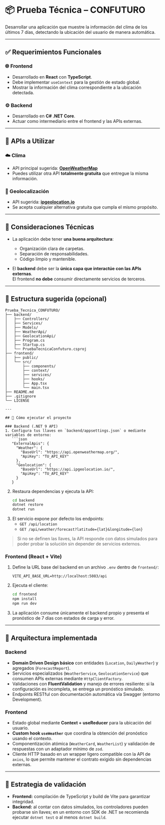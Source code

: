 # 📦 Prueba Técnica – CONFUTURO

Desarrollar una aplicación que muestre la información del clima de los últimos 7 días, detectando la ubicación del usuario de manera automática.

---

## ✅ Requerimientos Funcionales

### 🌐 Frontend

- Desarrollado en **React** con **TypeScript**.
- Debe implementar `useContext` para la gestión de estado global.
- Mostrar la información del clima correspondiente a la ubicación detectada.

### ⚙️ Backend

- Desarrollado en **C# .NET Core**.
- Actuar como intermediario entre el frontend y las APIs externas.

---

## 🔗 APIs a Utilizar

### ☁️ Clima

- API principal sugerida: **[OpenWeatherMap](https://openweathermap.org/api)**
- Puedes utilizar otra API **totalmente gratuita** que entregue la misma información.

### 📍 Geolocalización

- API sugerida: **[ipgeolocation.io](https://ipgeolocation.io/)**
- Se acepta cualquier alternativa gratuita que cumpla el mismo propósito.

---

## 🧱 Consideraciones Técnicas

- La aplicación debe tener **una buena arquitectura**:
  - Organización clara de carpetas.
  - Separación de responsabilidades.
  - Código limpio y mantenible.

- El **backend** debe ser la **única capa que interactúe con las APIs externas**.  
  El frontend **no debe** consumir directamente servicios de terceros.

---

## 📂 Estructura sugerida (opcional)
```plaintext
Prueba_Tecnica_CONFUTURO/
├── backend/
│   ├── Controllers/
│   ├── Services/
│   ├── Models/
│   ├── WeatherApi/
│   ├── GeolocationApi/
│   ├── Program.cs
│   ├── Startup.cs
│   └── PruebaTecnicaConfuturo.csproj
├── frontend/
│   ├── public/
│   └── src/
│       ├── components/
│       ├── context/
│       ├── services/
│       ├── hooks/
│       ├── App.tsx
│       └── main.tsx
├── README.md
├── .gitignore
└── LICENSE

---

## 🚀 Cómo ejecutar el proyecto

### Backend (.NET 9 API)
1. Configura tus llaves en `backend/appsettings.json` o mediante variables de entorno:
   ```json
   "ExternalApis": {
     "Weather": {
       "BaseUrl": "https://api.openweathermap.org/",
       "ApiKey": "TU_API_KEY"
     },
     "Geolocation": {
       "BaseUrl": "https://api.ipgeolocation.io/",
       "ApiKey": "TU_API_KEY"
     }
   }
   ```
2. Restaura dependencias y ejecuta la API:
   ```bash
   cd backend
   dotnet restore
   dotnet run
   ```
3. El servicio expone por defecto los endpoints:
   - `GET /api/location`
   - `GET /api/weather/forecast?latitude={lat}&longitude={lon}`

> Si no se definen las llaves, la API responde con datos simulados para poder probar la solución sin depender de servicios externos.

### Frontend (React + Vite)
1. Define la URL base del backend en un archivo `.env` dentro de `frontend/`:
   ```env
   VITE_API_BASE_URL=http://localhost:5083/api
   ```
2. Ejecuta el cliente:
   ```bash
   cd frontend
   npm install
   npm run dev
   ```
3. La aplicación consume únicamente el backend propio y presenta el pronóstico de 7 días con estados de carga y error.

---

## 🧱 Arquitectura implementada

### Backend
- **Domain Driven Design básico** con entidades (`Location`, `DailyWeather`) y agregados (`ForecastReport`).
- Servicios especializados (`WeatherService`, `GeolocationService`) que consumen APIs externas mediante `HttpClientFactory`.
- Validaciones con **FluentValidation** y manejo de errores resiliente: si la configuración es incompleta, se entrega un pronóstico simulado.
- Endpoints RESTful con documentación automática vía Swagger (entorno Development).

### Frontend
- Estado global mediante **Context + useReducer** para la ubicación del usuario.
- **Custom hook `useWeather`** que coordina la obtención del pronóstico usando el contexto.
- Componentización atómica (`WeatherCard`, `WeatherList`) y validación de respuestas con un adaptador mínimo de `zod`.
- Cliente HTTP basado en un wrapper ligero compatible con la API de `axios`, lo que permite mantener el contrato exigido sin dependencias externas.

---

## 🧪 Estrategia de validación
- **Frontend:** compilación de TypeScript y build de Vite para garantizar integridad.
- **Backend:** al contar con datos simulados, los controladores pueden probarse sin llaves; en un entorno con SDK de .NET se recomienda ejecutar `dotnet test` o al menos `dotnet build`.

